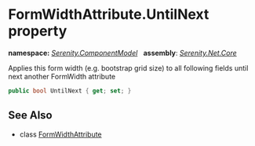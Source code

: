 # FormWidthAttribute.UntilNext property
**namespace:** *[Serenity.ComponentModel](../../README.md#serenity.componentmodel-namespace)*   **assembly**: *[Serenity.Net.Core](../../README.md)*

Applies this form width (e.g. bootstrap grid size) to all following fields until next another FormWidth attribute

```csharp
public bool UntilNext { get; set; }
```

## See Also

* class [FormWidthAttribute](../FormWidthAttribute.md)